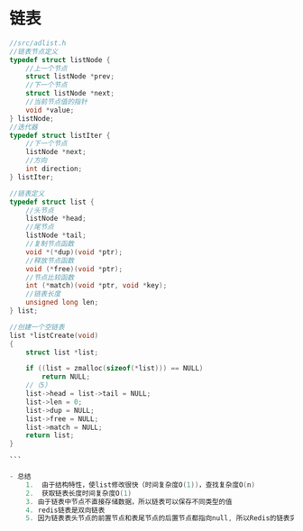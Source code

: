 # 链表

```c
//src/adlist.h
//链表节点定义
typedef struct listNode {
	//上一个节点
    struct listNode *prev;
    //下一个节点
    struct listNode *next;
    //当前节点值的指针
    void *value;
} listNode;
//迭代器
typedef struct listIter {
	//下一个节点
    listNode *next;
    //方向
    int direction;
} listIter;

//链表定义
typedef struct list {
	//头节点
    listNode *head;
    //尾节点
    listNode *tail;
    //复制节点函数
    void *(*dup)(void *ptr);
    //释放节点函数
    void (*free)(void *ptr);
    //节点比较函数
    int (*match)(void *ptr, void *key);
    //链表长度
    unsigned long len;
} list;

```

````c
//创建一个空链表
list *listCreate(void)
{
    struct list *list;

    if ((list = zmalloc(sizeof(*list))) == NULL)
        return NULL;
    //（5）
    list->head = list->tail = NULL;
    list->len = 0;
    list->dup = NULL;
    list->free = NULL;
    list->match = NULL;
    return list;
}

```

- 总结
	1.	由于结构特性，使list修改很快（时间复杂度O(1))，查找复杂度O(n)
	2.	获取链表长度时间复杂度O(1)
	3. 由于链表中节点不直接存储数据，所以链表可以保存不同类型的值
	4. redis链表是双向链表
	5. 因为链表表头节点的前置节点和表尾节点的后置节点都指向null, 所以Redis的链表实现是无环链表。
	